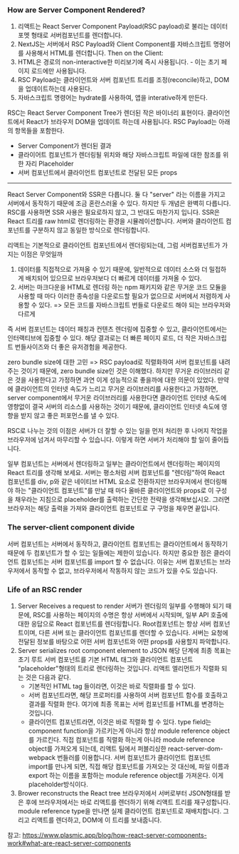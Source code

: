 ### How are Server Component Rendered?

1. 리액트는 React Server Component Payload(RSC payload)로 불리는 데이터 포멧 형태로 서버컴포넌트를 렌더합니다.
2. NextJS는 서버에서 RSC Payload와 Client Component를 자바스크립트 명령어를 사용해서 HTML를 렌더합니다.
Then on the Client:
3. HTML은 경로의 non-interactive한 미리보기에 즉시 사용됩니다. - 이는 초기 페이지 로드에만 사용됩니다.
4. RSC Payload는 클라이언트와 서버 컴포넌트 트리를 조정(reconcile)하고, DOM을 업데이트하는데 사용된다.
5. 자바스크립트 명령어는 hydrate를 사용하여, 앱을 interative하게 만든다.

RSC는 React Server Component Tree가 렌더된 작은 바이너리 표현이다. 클라이언트에서 React가 브라우저 DOM을 업데이트 하는데 사용됩니다. RSC Payload는 아래의 항목들을 포함한다.

- Server Component가 렌더된 결과
- 클라이어트 컴포넌트가 렌더링될 위치와 해당 자바스크립트 파일에 대한 참조를 위한 자리 Placeholder
- 서버 컴포넌트에서 클라이언트 컴포넌트로 전달된 모든 props

---

React Server Component와 SSR은 다릅니다. 둘 다 "server" 라는 이름을 가지고 서버에서 동작하기 때문에 조금 혼란스러울 수 있다. 하지만 두 개념은 완벽히 다릅니다. RSC를 사용하면 SSR 사용은 필요로하지 않고, 그 반대도 마찬가지 입니다. SSR은 React 트리를 raw html로 렌더링하는 환경을 시뮬레이션합니다. 서버와 클라이언트 컴포넌트를 구분하지 않고 동일한 방식으로 렌더링합니다.

리액트는 기본적으로 클라이언트 컴포넌트에서 렌더링되는데, 그럼 서버컴포넌트가 가지는 이점은 무엇일까

1. 데이터를 직접적으로 가져올 수 있기 때문에, 일반적으로 데이터 소스와 더 밀접하게 배치되어 있으므로 브라우저보다 더 빠르게 데이터를 가져올 수 있다.
2. 서버는 마크다운을 HTML로 렌더링 하는 npm 패키지와 같은 무거운 코드 모듈을 사용할 때 마다 이러한 종속성을 다운로드할 필요가 없으므로 서버에서 저렴하게 사용할 수 있다. => 모든 코드를 자바스크립트 번들로 다운로드 해야 되는 브라우저와 다르게

즉 서버 컴포넌트는 데이터 패칭과 컨텐츠 렌더링에 집중할 수 있고, 클라이언트에서는 인터랙티브에 집중할 수 있다. 해당 결과로는 더 빠른 페이지 로드, 더 작은 자바스크립트 번들사이즈와 더 좋은 유저경험을 제공한다.

zero bundle size에 대한 고민 => RSC payload로 직렬화하여 서버 컴포넌트를 내려주는 것이기 때문에, zero bundle size인 것은 이해했다. 하지만 무거운 라이브러리 같은 것을 사용한다고 가정하면 과연 이게 성능적으로 좋을까에 대한 의문이 있었다. 만약에 클라이언트의 인터넷 속도가 느리고 무거운 라이브러리를 사용한다고 가정하면, server component에서 무거운 라이브러리를 사용한다면 클라이언트 인터넷 속도에 영향없이 결국 서버의 리소스를 사용하는 것이기 때문에, 클라이언트 인터넷 속도에 영향을 받지 않고 좋은 퍼포먼스를 낼 수 있다.

RSC로 나누는 것의 이점은 서버가 더 잘할 수 있는 일을 먼저 처리한 후 나머지 작업을 브라우저에 넘겨서 마무리할 수 있습니다. 이렇게 하면 서버가 처리해야 할 일이 줄어듭니다.

일부 컴포넌트는 서버에서 렌더링하고 일부는 클라이언트에서 렌더링하는 페이지의 React 트리를 생각해 보세요. 서버는 평소처럼 서버 컴포넌트를 "렌더링"하여 React 컴포넌트를 div, p와 같은 네이티브 HTML 요소로 전환하지만 브라우저에서 렌더링해야 하는 "클라이언트 컴포넌트"를 만날 때 마다 올바른 클라이언트와 props로 이 구성을 채우라는 지침으로 placeholder를 출력하는 간단한 전략을 생각해보십시오. 그러면 브라우저는 해당 출력을 가져와 클라이언트 컴포넌트로 구 구멍을 채우면 끝입니다.

### The server-client component divide

서버 컴포넌트는 서버에서 동작하고, 클라이언트 컴포넌트는 클라이언트에서 동작하기 때문에 두 컴포넌트가 할 수 있는 일들에는 제한이 있습니다. 하지만 중요한 점은 클라이언트 컴포넌트는 서버 컴포넌트를 import 할 수 없습니다. 이유는 서버 컴포넌트는 브라우저에서 동작할 수 없고, 브라우저에서 작동하지 않는 코드가 있을 수도 있습니다.

### Life of an RSC render

1. Server Receives a request to render
서버가 렌더링의 일부를 수행해야 되기 때문에, RSC를 사용하는 페이지의 수명은 항상 서버에서 시작되며, 일부 API 호출에 대한 응답으로 React 컴포넌트를 렌더링합니다. Root컴포넌트는 항상 서버 컴포넌트이며, 다른 서버 또는 클라이언트 컴포넌트를 렌더할 수 있습니다. 서버는 요청에 전달된 정보를 바탕으로 어떤 서버 컴포넌트와 어떤 props를 사용할지 파악합니다.
2. Server serializes root component element to JSON
해당 단계에 최종 목표는 초기 루트 서버 컴포넌트를 기본 HTML 태그와 클라이언트 컴포넌트 "placeholder"형태의 트리로 렌더링하는 것입니다.
리액트 엘리먼트가 직렬화 되는 것은 다음과 같다.
    - 기본적인 HTML tag 들이라면, 이것은 바로 직렬화를 할 수 있다.
    - 서버 컴포넌트라면, 해당 프로퍼티를 사용하여 서버 컴포넌트 함수를 호출하고 결과를 직렬화 한다. 여기에 최종 목표는 서버 컴포넌트를 HTML를 변경하는 것입니다.
    - 클라이언트 컴포넌트라면, 이것은 바로 직렬화 할 수 있다. type field는 component function을 가르키는게 아니라 항상 module reference object를 가르킨다.
    직접 컴포넌트를 직렬화 하는게 아니라 module reference object를 가져오게 되는데, 리액트 팀에서 퍼블리싱한 react-server-dom-webpack 번들러를 이용합니다. 서버 컴포넌트가 클라이언트 컴포넌트 import를 만나게 되면, 직접 해당 컴포넌트를 가져오는 것 대신에, 파일 이름과 export 하는 이름을 포함하는 module reference object를 가져온다. 이게 placeholder방식이다.
3. Brower reconstructs the React tree
브라우저에서 서버로부터 JSON형태를 받은 후에 브라우저에서는 바로 리액트를 렌더하기 위해 리액트 트리를 재구성합니다. module reference type을 만나면 실제 클라이언트 컴포넌트로 재배치합니다. 그리고 리액트를 렌더하고, DOM에 이 트리를 보내줍니다.

참고: https://www.plasmic.app/blog/how-react-server-components-work#what-are-react-server-components
